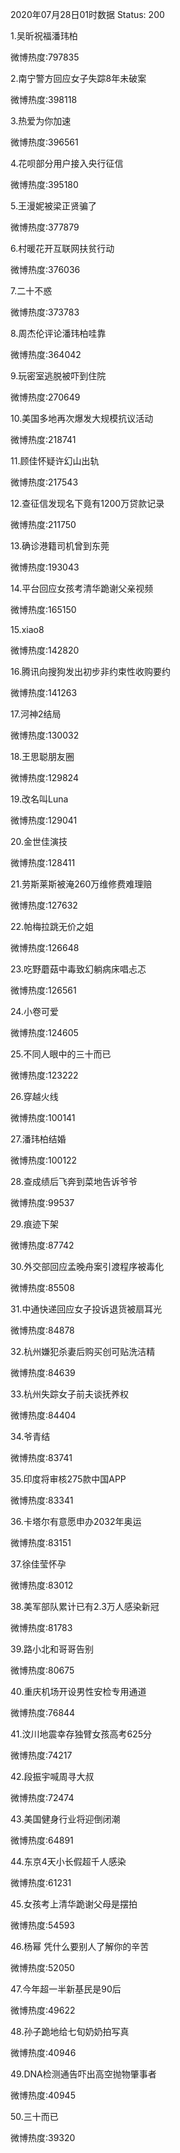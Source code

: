 2020年07月28日01时数据
Status: 200

1.吴昕祝福潘玮柏

微博热度:797835

2.南宁警方回应女子失踪8年未破案

微博热度:398118

3.热爱为你加速

微博热度:396561

4.花呗部分用户接入央行征信

微博热度:395180

5.王漫妮被梁正贤骗了

微博热度:377879

6.村暖花开互联网扶贫行动

微博热度:376036

7.二十不惑

微博热度:373783

8.周杰伦评论潘玮柏哇靠

微博热度:364042

9.玩密室逃脱被吓到住院

微博热度:270649

10.美国多地再次爆发大规模抗议活动

微博热度:218741

11.顾佳怀疑许幻山出轨

微博热度:217543

12.查征信发现名下竟有1200万贷款记录

微博热度:211750

13.确诊港籍司机曾到东莞

微博热度:193043

14.平台回应女孩考清华跪谢父亲视频

微博热度:165150

15.xiao8

微博热度:142820

16.腾讯向搜狗发出初步非约束性收购要约

微博热度:141263

17.河神2结局

微博热度:130032

18.王思聪朋友圈

微博热度:129824

19.改名叫Luna

微博热度:129041

20.金世佳演技

微博热度:128411

21.劳斯莱斯被淹260万维修费难理赔

微博热度:127632

22.帕梅拉跳无价之姐

微博热度:126648

23.吃野蘑菇中毒致幻躺病床唱忐忑

微博热度:126561

24.小卷可爱

微博热度:124605

25.不同人眼中的三十而已

微博热度:123222

26.穿越火线

微博热度:100141

27.潘玮柏结婚

微博热度:100122

28.查成绩后飞奔到菜地告诉爷爷

微博热度:99537

29.痕迹下架

微博热度:87742

30.外交部回应孟晚舟案引渡程序被毒化

微博热度:85508

31.中通快递回应女子投诉退货被扇耳光

微博热度:84878

32.杭州嫌犯杀妻后购买创可贴洗洁精

微博热度:84639

33.杭州失踪女子前夫谈抚养权

微博热度:84404

34.爷青结

微博热度:83741

35.印度将审核275款中国APP

微博热度:83341

36.卡塔尔有意愿申办2032年奥运

微博热度:83151

37.徐佳莹怀孕

微博热度:83012

38.美军部队累计已有2.3万人感染新冠

微博热度:81783

39.路小北和哥哥告别

微博热度:80675

40.重庆机场开设男性安检专用通道

微博热度:76844

41.汶川地震幸存独臂女孩高考625分

微博热度:74217

42.段振宇喊周寻大叔

微博热度:72474

43.美国健身行业将迎倒闭潮

微博热度:64891

44.东京4天小长假超千人感染

微博热度:61231

45.女孩考上清华跪谢父母是摆拍

微博热度:54593

46.杨幂 凭什么要别人了解你的辛苦

微博热度:52050

47.今年超一半新基民是90后

微博热度:49622

48.孙子跪地给七旬奶奶拍写真

微博热度:40946

49.DNA检测通告吓出高空抛物肇事者

微博热度:40945

50.三十而已

微博热度:39320

